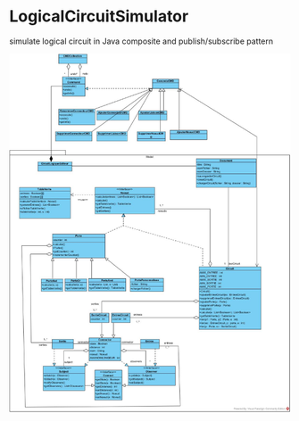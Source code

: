 # LogicalCircuitSimulator
simulate logical circuit in Java
composite and publish/subscribe pattern


![](LogicalCircuitSimulator-classDiagram.jpg)
